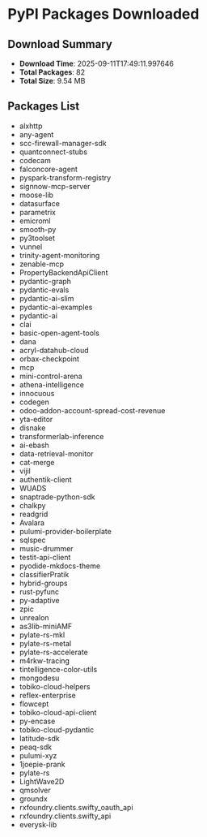 # PyPI Packages Downloaded

## Download Summary
- **Download Time**: 2025-09-11T17:49:11.997646
- **Total Packages**: 82
- **Total Size**: 9.54 MB

## Packages List
- alxhttp
- any-agent
- scc-firewall-manager-sdk
- quantconnect-stubs
- codecam
- falconcore-agent
- pyspark-transform-registry
- signnow-mcp-server
- moose-lib
- datasurface
- parametrix
- emicroml
- smooth-py
- py3toolset
- vunnel
- trinity-agent-monitoring
- zenable-mcp
- PropertyBackendApiClient
- pydantic-graph
- pydantic-evals
- pydantic-ai-slim
- pydantic-ai-examples
- pydantic-ai
- clai
- basic-open-agent-tools
- dana
- acryl-datahub-cloud
- orbax-checkpoint
- mcp
- mini-control-arena
- athena-intelligence
- innocuous
- codegen
- odoo-addon-account-spread-cost-revenue
- yta-editor
- disnake
- transformerlab-inference
- ai-ebash
- data-retrieval-monitor
- cat-merge
- vijil
- authentik-client
- WUADS
- snaptrade-python-sdk
- chalkpy
- readgrid
- Avalara
- pulumi-provider-boilerplate
- sqlspec
- music-drummer
- testit-api-client
- pyodide-mkdocs-theme
- classifierPratik
- hybrid-groups
- rust-pyfunc
- py-adaptive
- zpic
- unrealon
- as3lib-miniAMF
- pylate-rs-mkl
- pylate-rs-metal
- pylate-rs-accelerate
- m4rkw-tracing
- tintelligence-color-utils
- mongodesu
- tobiko-cloud-helpers
- reflex-enterprise
- flowcept
- tobiko-cloud-api-client
- py-encase
- tobiko-cloud-pydantic
- latitude-sdk
- peaq-sdk
- pulumi-xyz
- 1joepie-prank
- pylate-rs
- LightWave2D
- qmsolver
- groundx
- rxfoundry.clients.swifty_oauth_api
- rxfoundry.clients.swifty_api
- everysk-lib
